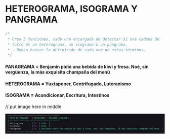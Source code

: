 # HETEROGRAMA, ISOGRAMA Y PANGRAMA

```javascript	
/*
 * Crea 3 funciones, cada una encargada de detectar si una cadena de
 * texto es un heterograma, un isograma o un pangrama.
 * - Debes buscar la definición de cada uno de estos términos.
 */
```

####  PANAGRAMA = Benjamín pidió una bebida de kiwi y fresa. Noé, sin vergüenza, la más exquisita champaña del menú
####  HETEROGRAMA = Yuxtaponer, Centrifugado, Luteranismo
####  ISOGRAMA = Acondicionar, Escritura, Intestinos

// put image here in middle

<center>
    <img src="info.png">
</center>